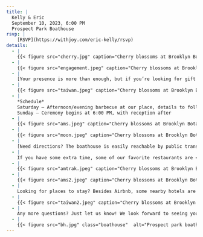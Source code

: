 ```yaml
---
title: |
  Kelly & Eric  
  September 10, 2023, 6:00 PM  
  Prospect Park Boathouse
rsvp: |
    [RSVP](https://withjoy.com/eric-kelly/rsvp)
details:
  - |
    {{< figure src="cherry.jpg" caption="Cherry blossoms at Brooklyn Botanical Garden" alt="Cherry blossoms" >}}
  - |
    {{< figure src="engagement.jpeg" caption="Cherry blossoms at Brooklyn Botanical Garden" alt="Cherry blossoms" >}}
  - |
    [Your presence is more than enough, but if you’re looking for gift ideas, you can view our registry](https://withjoy.com/eric-kelly/registry)
  - |
    {{< figure src="taiwan.jpeg" caption="Cherry blossoms at Brooklyn Botanical Garden" alt="Cherry blossoms" >}}
  - |
    *Schedule*  
    Saturday — Afternoon/evening barbecue at our place, details to follow  
    Sunday — Ceremony begins at 6:00 PM, with reception after
  - |
    {{< figure src="ams.jpeg" caption="Cherry blossoms at Brooklyn Botanical Garden" alt="Cherry blossoms" >}}
  - |
    {{< figure src="moon.jpeg" caption="Cherry blossoms at Brooklyn Botanical Garden" alt="Cherry blossoms" >}}
  - |
    [Need directions? The boathouse is easily reachable by public transit or car](https://goo.gl/maps/JSmY7giXyXYbac837)
  - |
    If you have some extra time, some of our favorite restaurants are <nobr>[Scarr’s Pizza](https://goo.gl/maps/APfqBh2NjrA7aowg8),</nobr> <nobr>[Café Paulette](https://goo.gl/maps/pnkpFN15LPFpisG86),</nobr> <nobr>[Miss Ada](https://goo.gl/maps/BkTHNyZpNyJqMyRQ7), [Roman’s](https://goo.gl/maps/fBNc36a2uASwF1KS9),</nobr> <nobr>[Public Records](https://goo.gl/maps/HfBqWTHvEQVeNkFV6),</nobr> and <nobr>[KUUN](https://goo.gl/maps/waq4ydocbQJm6W4G9).</nobr> We have more food options [here](https://goo.gl/maps/sFxi5ZCQPSvzkPo4A)
  - |
    {{< figure src="amtrak.jpeg" caption="Cherry blossoms at Brooklyn Botanical Garden" alt="Cherry blossoms" >}}
  - |
    {{< figure src="ams2.jpeg" caption="Cherry blossoms at Brooklyn Botanical Garden" alt="Cherry blossoms" >}}
  - |
    Looking for places to stay? Besides Airbnb, some nearby hotels are the <nobr>[Hampton Inn](https://www.hilton.com/en/hotels/nycbohx-hampton-brooklyn-downtown/),</nobr> <nobr>[Ace Hotel](https://acehotel.com/brooklyn/),</nobr> and [Sheraton](https://www.marriott.com/en-us/hotels/nycys-sheraton-brooklyn-new-york-hotel/overview/)
  - |
    {{< figure src="taiwan2.jpeg" caption="Cherry blossoms at Brooklyn Botanical Garden" alt="Cherry blossoms" >}}
  - |
    Any more questions? Just let us know! We look forward to seeing you in September
  - |
    {{< figure src="bh.jpg" class="boathouse"  alt="Prospect park boathouse sketch" >}}
---
```

